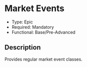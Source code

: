 # Market Events

* Type: Epic
* Required: Mandatory
* Functional: Base/Pre-Advanced

## Description

Provides regular market event classes.
